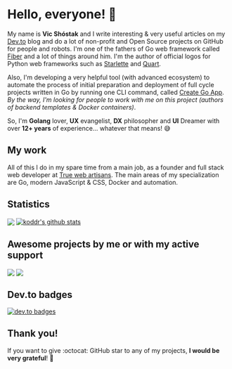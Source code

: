 # Hello, everyone! 👋

My name is **Vic Shóstak** and I write interesting & very useful articles on my [Dev.to](https://dev.to/koddr) blog and do a lot of non-profit and Open Source projects on GitHub for people and robots. I'm one of the fathers of Go web framework called [Fiber](https://github.com/gofiber/fiber) and a lot of things around him. I'm the author of official logos for Python web frameworks such as [Starlette](https://github.com/koddr/starlette-logo) and [Quart](https://github.com/koddr/quart-logo).

Also, I'm developing a very helpful tool (with advanced ecosystem) to automate the process of initial preparation and deployment of full cycle projects written in Go by running one CLI command, called [Create Go App](https://github.com/create-go-app/cli). _By the way, I'm looking for people to work with me on this project (authors of backend templates & Docker containers)_.

So, I'm **Golang** lover, **UX** evangelist, **DX** philosopher and **UI** Dreamer with over **12+ years** of experience... whatever that means! 😅

## My work

All of this I do in my spare time from a main job, as a founder and full stack web developer at [True web artisans](https://1wa.co/). The main areas of my specialization are Go, modern JavaScript & CSS, Docker and automation.

## Statistics

<a href="https://github.com/koddr"><img align="center" src="https://github-readme-stats.vercel.app/api/top-langs/?username=koddr&theme=default&hide=html,css,vue" /></a>&nbsp;<a href="https://github.com/koddr"><img align="center" src="https://github-readme-stats.vercel.app/api?username=koddr&show_icons=true&theme=default&line_height=25" alt="koddr's github stats" /></a>

## Awesome projects by me or with my active support

<a href="https://github.com/gofiber/fiber"><img align="center" src="https://github-readme-stats.vercel.app/api/pin/?username=gofiber&repo=fiber&theme=default&show_owner=true" /></a>&nbsp;<a href="https://github.com/create-go-app/cli"><img align="center" src="https://github-readme-stats.vercel.app/api/pin/?username=create-go-app&repo=cli&theme=default&show_owner=true" /></a>

## Dev.to badges

[![dev.to badges](https://user-images.githubusercontent.com/11155743/109646218-f7d9e680-7b68-11eb-9511-5efaff7cb9e5.jpg)](https://dev.to/koddr)

## Thank you!

If you want to give :octocat: GitHub star to any of my projects, **I would be very grateful**! 🥰
